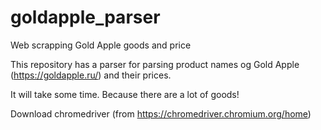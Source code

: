 # goldapple_parser
Web scrapping Gold Apple goods and price

This repository has a parser for parsing product names og Gold Apple (https://goldapple.ru/) and their prices.

It will take some time. Because there are a lot of goods!

Download chromedriver (from https://chromedriver.chromium.org/home)
